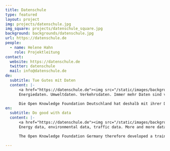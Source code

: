 ```yaml
---
title: Datenschule
type: featured
layout: project
img: projects/datenschule.jpg
img_square: projects/datenschule_square.jpg
background: backgrounds/datenschule.jpg
url: https://datenschule.de
people:
  - name: Helene Hahn
    role: Projektleitung
contact:
  website: https://datenschule.de
  twitter: datenschule
  mail: info@datenschule.de
de:
  subtitle: Tue Gutes mit Daten
  content: |-
      <a href="https://datenschule.de"><img src="/static/images/backgrounds/datenschule.jpg"></a>
      Energiedaten. Umweltdaten. Verkehrsdaten. Immer mehr Daten sind verfügbar. Eine zielgerichte Nutzung der passenden Datensätze kann gerade gemeinnützigen Organisationen dabei helfen, ihre gesellschaftlichen Ziele besser zu erreichen. Doch nur die wenigsten Organisationen verfügen über die erforderlichen Kompetenzen.

      Die Open Knowledge Foundation Deutschland hat deshalb mit ihrer Datenschule ein Bildungsangebot rund um das Thema Daten entwickelt: vom Daten finden, analysieren und visualisieren bis hin zur Arbeit an datenbasierten Kampagnen. Das Projekt setzt dabei auf eine Kombination aus Workshops, Strategieberatung und Techniktraining. In den kommenden 18 Monaten sollen bis zu 1.500 Vertreter/innen der Gesellschaft die “Datenschulbank drücken”.
en:
  subtitle: Do good with data
  content: |-
      <a href="https://datenschule.de"><img src="/static/images/backgrounds/datenschule.jpg"></a>
      Energy data, environmental data, traffic data. More and more data is made available to us. We believe that an appropriate use of the correct datasets could help nonprofit organizations better achieve their social objectives. However, only few organizations have the required skills to work with data.

      The Open Knowledge Foundation Germany therefore developed a training program on the subject of data. We want to assist in finding, analyzing and visualizing data, and designing data-driven campaigns. The program is a combination of workshops, strategy consulting, and technology training.

---
```


